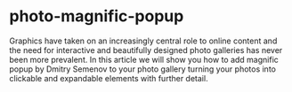 # photo-magnific-popup
Graphics have taken on an increasingly central role to online content and the need for interactive and beautifully designed photo galleries has never been more prevalent. In this article we will show you how to add magnific popup by Dmitry Semenov to your photo gallery turning your photos into clickable and expandable elements with further detail. 
